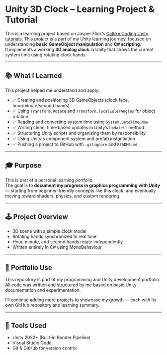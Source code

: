 # Unity 3D Clock – Learning Project & Tutorial

This is a learning project based on Jasper Flick’s [Catlike Coding Unity tutorials](https://catlikecoding.com/unity/tutorials/).
This project is a part of my Unity learning journey, focused on understanding **basic GameObject manipulation** and **C# scripting**.  
It implements a working **3D analog clock** in Unity that shows the current system time using rotating clock hands.

---

## 📚 What I Learned

This project helped me understand and apply:

- ✅ Creating and positioning 3D GameObjects (clock face, hour/minute/second hands)
- ✅ Using `Transform.Rotate` and `Transform.localEulerAngles` for object rotation
- ✅ Reading and converting system time using `System.DateTime.Now`
- ✅ Writing clean, time-based updates in Unity’s `Update()` method
- ✅ Structuring Unity scripts and organizing them by responsibility
- ✅ Using Unity's component system and prefab instantiation
- ✅ Pushing a project to GitHub with `.gitignore` and `README.md`

---

## 🎓 Purpose

This is part of a personal learning portfolio.  
The goal is to **document my progress in graphics programming with Unity** — starting from beginner-friendly concepts like this clock, and eventually moving toward shaders, physics, and custom rendering.

---

## 🕹️ Project Overview

- 3D scene with a simple clock model
- Rotating hands synchronized to real time
- Hour, minute, and second hands rotate independently
- Written entirely in C# using MonoBehaviour

---

## 💼 Portfolio Use

This repository is part of my programming and Unity development portfolio.  
All code was written and structured by me based on basic Unity documentation and experimentation.

I’ll continue adding more projects to showcase my growth — each with its own GitHub repository and learning summary.

---

## 🔧 Tools Used

- Unity 2022+ (Built-in Render Pipeline)
- Visual Studio Code
- Git & GitHub for version control
